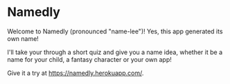 # Namedly

Welcome to Namedly (pronounced "name-lee")! Yes, this app generated its own name!

I'll take your through a short quiz and give you a name idea, whether it be a name for your child, a fantasy character or your own app!

Give it a try at https://namedly.herokuapp.com/.
